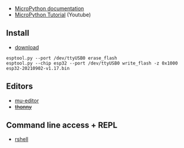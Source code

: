

 * [MicroPython documentation](https://docs.micropython.org/en/latest/)
 * [MicroPython Tutorial](https://www.youtube.com/playlist?list=PL6F17pWypPy_KSmpnR5CV8x78QhAiKBIl) (Youtube)

## Install

 * [download](https://micropython.org/download/)

```
esptool.py --port /dev/ttyUSB0 erase_flash
esptool.py --chip esp32 --port /dev/ttyUSB0 write_flash -z 0x1000 esp32-20210902-v1.17.bin
```

## Editors

 * [mu-editor](https://codewith.mu/)
 * ~~[thonny](https://thonny.org/)~~
 
## Command line access + REPL

 * [rshell](https://github.com/dhylands/rshell)
